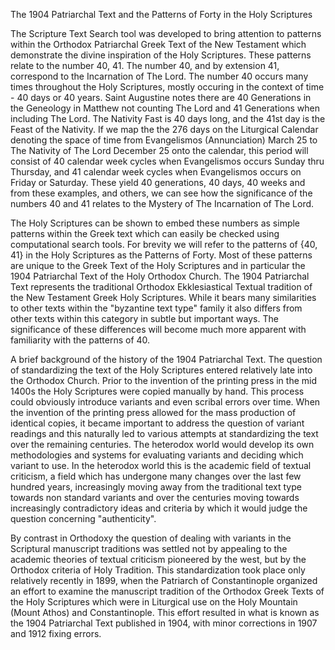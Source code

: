 The 1904 Patriarchal Text and the Patterns of Forty in the Holy Scriptures

The Scripture Text Search tool was developed to bring attention to patterns within the Orthodox Patriarchal Greek Text of the New Testament which demonstrate the divine inspiration of the Holy Scriptures. These patterns relate to the number 40, 41. The number 40, and by extension 41, correspond to the Incarnation of The Lord. The number 40 occurs many times throughout the Holy Scriptures, mostly occuring in the context of time - 40 days or 40 years. Saint Augustine notes there are 40 Generations in the Geneology in Matthew not counting The Lord and 41 Generations when including The Lord. The Nativity Fast is 40 days long, and the 41st day is the Feast of the Nativity. If we map the the 276 days on the Liturgical Calendar denoting the space of time from Evangelismos (Annunciation) March 25 to The Nativity of The Lord December 25 onto the calendar, this period will consist of 40 calendar week cycles when Evangelismos occurs Sunday thru Thursday, and 41 calendar week cycles when Evangelismos occurs on Friday or Saturday. These yield 40 generations, 40 days, 40 weeks and from these examples, and others, we can see how the significance of the numbers 40 and 41 relates to the Mystery of The Incarnation of The Lord.

The Holy Scriptures can be shown to embed these numbers as simple patterns within the Greek text which can easily be checked using computational search tools. For brevity we will refer to the patterns of {40, 41} in the Holy Scriptures as the Patterns of Forty. Most of these patterns are unique to the Greek Text of the Holy Scriptures and in particular the 1904 Patriarchal Text of the Holy Orthodox Church. The 1904 Patriarchal Text represents the traditional Orthodox Ekklesiastical Textual tradition of the New Testament Greek Holy Scriptures. While it bears many similarities to other texts within the "byzantine text type" family it also differs from other texts within this category in subtle but important ways. The significance of these differences will become much more apparent with familiarity with the patterns of 40.

A brief background of the history of the 1904 Patriarchal Text.
The question of standardizing the text of the Holy Scriptures entered relatively late into the Orthodox Church. Prior to the invention of the printing press in the mid 1400s the Holy Scriptures were copied manually by hand. This process could obviously introduce variants and even scribal errors over time. When the invention of the printing press allowed for the mass production of identical copies, it became important to address the question of variant readings and this naturally led to various attempts at standardizing the text over the remaining centuries. The heterodox world would develop its own methodologies and systems for evaluating variants and deciding which variant to use. In the heterodox world this is the academic field of textual criticism, a field which has undergone many changes over the last few hundred years, increasingly moving away from the traditional text type towards non standard variants and over the centuries moving towards increasingly contradictory ideas and criteria by which it would judge the question concerning "authenticity".

By contrast in Orthodoxy the question of dealing with variants in the Scriptural manuscript traditions was settled not by appealing to the academic theories of textual criticism pioneered by the west, but by the Orthodox criteria of Holy Tradition. This standardization took place only relatively recently in 1899, when the Patriarch of Constantinople organized an effort to examine the manuscript tradition of the Orthodox Greek Texts of the Holy Scriptures which were in Liturgical use on the Holy Mountain (Mount Athos) and Constantinople. This effort resulted in what is known as the 1904 Patriarchal Text published in 1904, with minor corrections in 1907 and 1912 fixing errors.